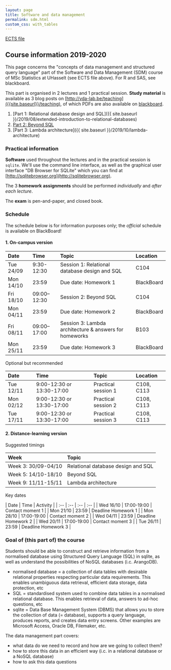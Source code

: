 ```yaml
---
layout: page
title: Software and data management
permalink: sdm.html
custom_css: with_tables
---
```

[ECTS file](https://uhintra03.uhasselt.be/studiegidswww/opleidingsonderdeel.aspx?a=2016&i=3561&n=4&t=04)

## Course information 2019-2020

This page concerns the "concepts of data management and structured query language" part of the Software and Data Management (SDM) course of MSc Statistics at UHasselt (see ECTS file above). For R and SAS, see blackboard.

This part is organised in 2 lectures and 1 practical session. **Study material** is available as 3 blog posts on [http://vda-lab.be/teaching]({{site.baseurl}}/teaching), of which PDFs are also available on [blackboard](https://bb.uhasselt.be).

  1. [Part 1: Relational database design and SQL]({{ site.baseurl }}/2019/08/extended-introduction-to-relational-databases)
  1. [Part 2: Beyond SQL]({{site.baseurl}}/2019/09/beyond-sql)
  1. [Part 3: Lambda architecture]({{ site.baseurl }}/2019/10/lambda-architecture)

### Practical information

**Software** used throughout the lectures and in the practical session is `sqlite`. We'll use the command line interface, as well as the graphical user interface "DB Browser for SQLite" which you can find at [http://sqlitebrowser.org](http://sqlitebrowser.org).

The 3 **homework assignments** should be performed _individually_ and _after each lecture_.

The **exam** is pen-and-paper, and closed book.

### Schedule
The schedule below is for information purposes only; the _official_ schedule is available on BlackBoard!

#### 1. On-campus version

| Date | Time | Topic | Location |
| :-- | :-- | :-- | :-- |
| Tue 24/09 | 9:30-12:30 | Session 1: Relational database design and SQL | C104 |
| Mon 14/10 | 23:59 | Due date: Homework 1 | BlackBoard |
| Fri 18/10 | 09:00–12:30 | Session 2: Beyond SQL | C104 |
| Mon 04/11 | 23:59 | Due date: Homework 2 | BlackBoard |
| Fri 08/11 | 09:00–17:00 | Session 3: Lambda architecture & answers for homeworks | B103 |
| Mon 25/11 | 23:59 | Due date: Homework 3 | BlackBoard |

Optional but recommended

| Date | Time | Topic | Location |
| :-- | :-- | :-- | :-- |
| Tue 12/11 | 9:00-12:30 or 13:30-17:00 | Practical session 1 | C108, C113 |
| Mon 02/12 | 9:00-12:30 or 13:30-17:00 | Practical session 2 | C108, C113 |
| Tue 17/11 | 9:00-12:30 or 13:30-17:00 | Practical session 3 | C108, C113 |

#### 2. Distance-learning version
Suggested timings

| Week | Topic |
| :-- | :-- |
| Week 3: 30/09-04/10 | Relational database design and SQL |
| Week 5: 14/10-18/10 | Beyond SQL |
| Week 9: 11/11-15/11 | Lambda architecture |

Key dates

| Date | Time | Activity |
| :-- | :-- | :-- | :-- |
| Wed 16/10 | 17:00-19:00 | Contact moment 1 |
| Mon 21/10 | 23:59 | Deadline Homework 1 |
| Mon 28/10 | 17:00-19:00 | Contact moment 2 |
| Wed 04/11 | 23:59 | Deadline Homework 2 |
| Wed 20/11 | 17:00-19:00 | Contact moment 3 |
| Tue 26/11 | 23:59 | Deadline Homework 3 |

### Goal of (this part of) the course
Students should be able to construct and retrieve information from a normalised database using Structured Query Language (SQL) in sqlite, as well as understand the possibilities of NoSQL databases (i.c. ArangoDB).

- normalised database = a collection of data tables with desirable relational properties respecting particular data requirements. This enables unambiguous data retrieval, efficient data storage, data protection, etc
- SQL = standardised system used to combine data tables in a normalised relational database. This enables retrieval of data, answers to ad-hoc questions, etc
- sqlite = Data Base Management System (DBMS) that allows you to store the collection of data (= database), supports a query
language, produces reports, and creates data entry screens. Other examples are Microsoft Access, Oracle DB, Filemaker, etc.

The data management part covers:
- what data do we need to record and how are we going to collect them?
- how to store this data in an efficient way (i.c. in a relational database or a NoSQL database)
- how to ask this data questions
